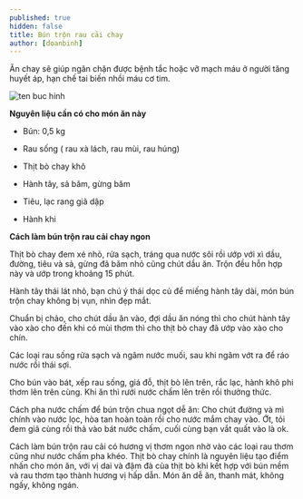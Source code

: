 ```yaml
---
published: true
hidden: false
title: Bún trộn rau cải chay
author: [doanbinh] 
---
```

Ăn chay sẽ giúp ngăn chặn được bệnh tắc hoặc vỡ mạch máu ở người tăng huyết áp, hạn chế tai biến nhồi máu cơ tim.

![ten buc hinh](https://img-global.cpcdn.com/005_recipes/2436699_ea952b5c540b05be/751x532cq70/bun-g%E1%BA%A1o-xao-chay-recipe-main-photo.jpg "ten buc hinh")

**Nguyên liệu cần có cho món ăn này**

+ Bún: 0,5 kg

+ Rau sống ( rau xà lách, rau mùi, rau húng)

+ Thịt bò chay khô

+ Hành tây, sả băm, gừng băm

+ Tiêu, lạc rang giã dập

+ Hành khi

**Cách làm bún trộn rau cải chay ngon**

Thịt bò chay đem xé nhỏ, rửa sạch, tráng qua nước sôi rồi ướp với xì dầu, đường, tiêu và sả, gừng đã băm nhỏ cũng chút dầu ăn. Trộn đều hỗn hợp này và ướp trong khoảng 15 phút.

Hành tây thái lát nhỏ, bạn chú ý thái dọc củ để miếng hành tây dài, món bún trộn chay không bị vụn, nhìn đẹp mắt.

Chuẩn bị chảo, cho chút dầu ăn vào, đợi dầu ăn nóng thì cho chút hành tây vào xào cho đến khi có mùi thơm thì cho thịt bò chay đã ướp vào xào cho chín.

Các loại rau sống rửa sạch và ngâm nước muối, sau khi ngâm vớt ra để ráo nước rồi thái sợi.

Cho bún vào bát, xếp rau sống, giá đỗ, thịt bò lên trên, rắc lạc, hành khô phi thơm lên trên cùng. Khi ăn thì rưới nước chấm lên trên rồi thưởng thức.

Cách pha nước chấm để bún trộn chua ngọt dễ ăn: Cho chút đường và mì chính vào nước lọc, hòa tan hoàn toàn rồi cho nước mắm chay vào. Ớt, tỏi đem giã cùng rồi thả vào bát nước chấm, cuối cùng bạn vắt quất vào là ok.

Cách làm bún trộn rau cải có hương vị thơm ngon nhờ vào các loại rau thơm cũng như nước chấm pha khéo. Thịt bò chay chính là nguyên liệu tạo điểm nhấn cho món ăn, với vị dai và đậm đà của thịt bò khi kết hợp với bún mềm và rau thơm tạo thành hương vị hấp dẫn. Món ăn dễ ăn, thanh mát, không ngấy, không ngán.
